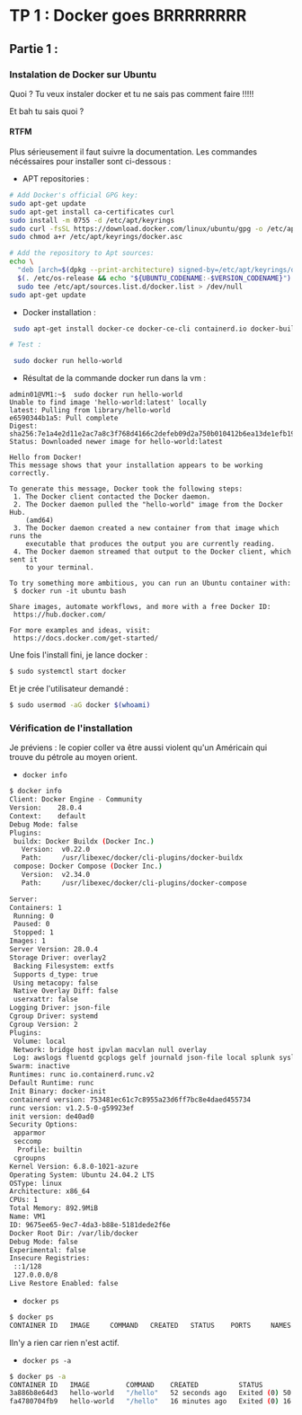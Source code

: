 # TP 1 : Docker goes BRRRRRRRR

## Partie 1 :

### Instalation de Docker sur Ubuntu

Quoi ? Tu veux instaler docker et tu ne sais pas comment faire !!!!!

Et bah tu sais quoi ?

#### RTFM

Plus sérieusement il faut suivre la documentation. Les commandes nécéssaires pour installer sont ci-dessous :

- APT repositories :

```bash
# Add Docker's official GPG key:
sudo apt-get update
sudo apt-get install ca-certificates curl
sudo install -m 0755 -d /etc/apt/keyrings
sudo curl -fsSL https://download.docker.com/linux/ubuntu/gpg -o /etc/apt/keyrings/docker.asc
sudo chmod a+r /etc/apt/keyrings/docker.asc

# Add the repository to Apt sources:
echo \
  "deb [arch=$(dpkg --print-architecture) signed-by=/etc/apt/keyrings/docker.asc] https://download.docker.com/linux/ubuntu \
  $(. /etc/os-release && echo "${UBUNTU_CODENAME:-$VERSION_CODENAME}") stable" | \
  sudo tee /etc/apt/sources.list.d/docker.list > /dev/null
sudo apt-get update

```

- Docker installation :

```bash
 sudo apt-get install docker-ce docker-ce-cli containerd.io docker-buildx-plugin docker-compose-plugin

# Test :

 sudo docker run hello-world

```

- Résultat de la commande docker run dans la vm :

```
admin01@VM1:~$  sudo docker run hello-world
Unable to find image 'hello-world:latest' locally
latest: Pulling from library/hello-world
e6590344b1a5: Pull complete
Digest: sha256:7e1a4e2d11e2ac7a8c3f768d4166c2defeb09d2a750b010412b6ea13de1efb19
Status: Downloaded newer image for hello-world:latest

Hello from Docker!
This message shows that your installation appears to be working correctly.

To generate this message, Docker took the following steps:
 1. The Docker client contacted the Docker daemon.
 2. The Docker daemon pulled the "hello-world" image from the Docker Hub.
    (amd64)
 3. The Docker daemon created a new container from that image which runs the
    executable that produces the output you are currently reading.
 4. The Docker daemon streamed that output to the Docker client, which sent it
    to your terminal.

To try something more ambitious, you can run an Ubuntu container with:
 $ docker run -it ubuntu bash

Share images, automate workflows, and more with a free Docker ID:
 https://hub.docker.com/

For more examples and ideas, visit:
 https://docs.docker.com/get-started/
```

Une fois l'install fini, je lance docker :

```bash
$ sudo systemctl start docker
```

Et je crée l'utilisateur demandé :

```bash
$ sudo usermod -aG docker $(whoami)
```

### Vérification de l'installation

Je préviens : le copier coller va être aussi violent qu'un Américain qui trouve du pétrole au moyen orient.

- `docker info`

```bash
$ docker info
Client: Docker Engine - Community
Version:    28.0.4
Context:    default
Debug Mode: false
Plugins:
 buildx: Docker Buildx (Docker Inc.)
   Version:  v0.22.0
   Path:     /usr/libexec/docker/cli-plugins/docker-buildx
 compose: Docker Compose (Docker Inc.)
   Version:  v2.34.0
   Path:     /usr/libexec/docker/cli-plugins/docker-compose

Server:
Containers: 1
 Running: 0
 Paused: 0
 Stopped: 1
Images: 1
Server Version: 28.0.4
Storage Driver: overlay2
 Backing Filesystem: extfs
 Supports d_type: true
 Using metacopy: false
 Native Overlay Diff: false
 userxattr: false
Logging Driver: json-file
Cgroup Driver: systemd
Cgroup Version: 2
Plugins:
 Volume: local
 Network: bridge host ipvlan macvlan null overlay
 Log: awslogs fluentd gcplogs gelf journald json-file local splunk syslog
Swarm: inactive
Runtimes: runc io.containerd.runc.v2
Default Runtime: runc
Init Binary: docker-init
containerd version: 753481ec61c7c8955a23d6ff7bc8e4daed455734
runc version: v1.2.5-0-g59923ef
init version: de40ad0
Security Options:
 apparmor
 seccomp
  Profile: builtin
 cgroupns
Kernel Version: 6.8.0-1021-azure
Operating System: Ubuntu 24.04.2 LTS
OSType: linux
Architecture: x86_64
CPUs: 1
Total Memory: 892.9MiB
Name: VM1
ID: 9675ee65-9ec7-4da3-b88e-5181dede2f6e
Docker Root Dir: /var/lib/docker
Debug Mode: false
Experimental: false
Insecure Registries:
 ::1/128
 127.0.0.0/8
Live Restore Enabled: false
```

- `docker ps`

```bash
$ docker ps
CONTAINER ID   IMAGE     COMMAND   CREATED   STATUS    PORTS     NAMES
```

Iln'y a rien car rien n'est actif.

- `docker ps -a`

```bash
$ docker ps -a
CONTAINER ID   IMAGE         COMMAND    CREATED          STATUS                      PORTS     NAMES
3a886b8e64d3   hello-world   "/hello"   52 seconds ago   Exited (0) 50 seconds ago             wizardly_einstein
fa4780704fb9   hello-world   "/hello"   16 minutes ago   Exited (0) 16 minutes ago             jovial_cray
```
